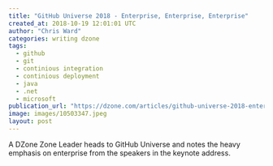```yaml
---
title: "GitHub Universe 2018 - Enterprise, Enterprise, Enterprise"
created_at: 2018-10-19 12:01:01 UTC
author: "Chris Ward"
categories: writing dzone
tags:
  - github
  - git
  - continious integration
  - continious deployment
  - java
  - .net
  - microsoft
publication_url: "https://dzone.com/articles/github-universe-2018-enterprise-enterprise-enterpr"
image: images/10503347.jpeg
layout: post
---
```

A DZone Zone Leader heads to GitHub Universe and notes the heavy emphasis on enterprise from the speakers in the keynote address.

